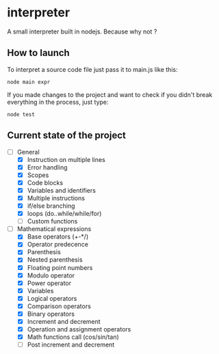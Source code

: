 interpreter
===========

A small interpreter built in nodejs.
Because why not ?

## How to launch

To interpret a source code file just pass it to main.js like this:
```shell
node main expr
```
If you made changes to the project and want to check if you didn't break everything in the process, just type:
```shell
node test
```

## Current state of the project

 - [ ] General
   - [x] Instruction on multiple lines
   - [x] Error handling
   - [x] Scopes
   - [x] Code blocks
   - [x] Variables and identifiers
   - [x] Multiple instructions
   - [x] if/else branching
   - [x] loops (do..while/while/for)
   - [ ] Custom functions

 - [ ] Mathematical expressions
   - [x] Base operators (+-*/)
   - [x] Operator predecence
   - [x] Parenthesis
   - [x] Nested parenthesis
   - [x] Floating point numbers
   - [x] Modulo operator
   - [x] Power operator
   - [x] Variables
   - [x] Logical operators
   - [x] Comparison operators
   - [x] Binary operators
   - [x] Increment and decrement
   - [x] Operation and assignment operators
   - [x] Math functions call (cos/sin/tan)
   - [ ] Post increment and decrement
